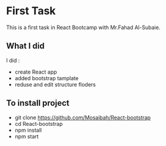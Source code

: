 # First Task

This is a first task in React Bootcamp with Mr.Fahad Al-Subaie.

## What I did
I did :
- create React app
- added bootstrap tamplate
- reduse and edit structure floders

## To install project
- git clone https://github.com/Mosaibah/React-bootstrap
- cd React-bootstrap
- npm install
- npm start

